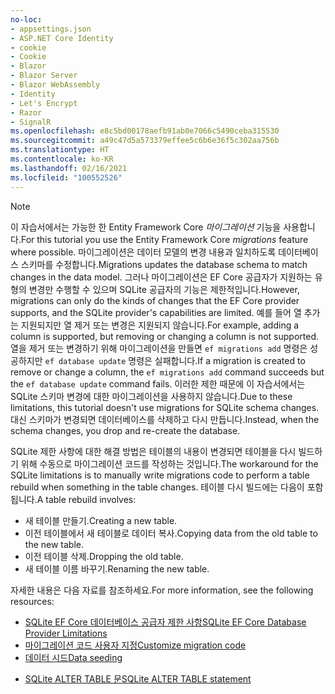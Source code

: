```yaml
---
no-loc:
- appsettings.json
- ASP.NET Core Identity
- cookie
- Cookie
- Blazor
- Blazor Server
- Blazor WebAssembly
- Identity
- Let's Encrypt
- Razor
- SignalR
ms.openlocfilehash: e8c5bd00178aefb91ab0e7066c5490ceba315530
ms.sourcegitcommit: a49c47d5a573379effee5c6b6e36f5c302aa756b
ms.translationtype: HT
ms.contentlocale: ko-KR
ms.lasthandoff: 02/16/2021
ms.locfileid: "100552526"
---
```

> [!NOTE]
> <span data-ttu-id="34238-101">이 자습서에서는 가능한 한 Entity Framework Core *마이그레이션* 기능을 사용합니다.</span><span class="sxs-lookup"><span data-stu-id="34238-101">For this tutorial you use the Entity Framework Core *migrations* feature where possible.</span></span> <span data-ttu-id="34238-102">마이그레이션은 데이터 모델의 변경 내용과 일치하도록 데이터베이스 스키마를 수정합니다.</span><span class="sxs-lookup"><span data-stu-id="34238-102">Migrations updates the database schema to match changes in the data model.</span></span> <span data-ttu-id="34238-103">그러나 마이그레이션은 EF Core 공급자가 지원하는 유형의 변경만 수행할 수 있으며 SQLite 공급자의 기능은 제한적입니다.</span><span class="sxs-lookup"><span data-stu-id="34238-103">However, migrations can only do the kinds of changes that the EF Core provider supports, and the SQLite provider's capabilities are limited.</span></span> <span data-ttu-id="34238-104">예를 들어 열 추가는 지원되지만 열 제거 또는 변경은 지원되지 않습니다.</span><span class="sxs-lookup"><span data-stu-id="34238-104">For example, adding a column is supported, but removing or changing a column is not supported.</span></span> <span data-ttu-id="34238-105">열을 제거 또는 변경하기 위해 마이그레이션을 만들면 `ef migrations add` 명령은 성공하지만 `ef database update` 명령은 실패합니다.</span><span class="sxs-lookup"><span data-stu-id="34238-105">If a migration is created to remove or change a column, the `ef migrations add` command succeeds but the `ef database update` command fails.</span></span> <span data-ttu-id="34238-106">이러한 제한 때문에 이 자습서에서는 SQLite 스키마 변경에 대한 마이그레이션을 사용하지 않습니다.</span><span class="sxs-lookup"><span data-stu-id="34238-106">Due to these limitations, this tutorial doesn't use migrations for SQLite schema changes.</span></span> <span data-ttu-id="34238-107">대신 스키마가 변경되면 데이터베이스를 삭제하고 다시 만듭니다.</span><span class="sxs-lookup"><span data-stu-id="34238-107">Instead, when the schema changes, you drop and re-create the database.</span></span>
>
><span data-ttu-id="34238-108">SQLite 제한 사항에 대한 해결 방법은 테이블의 내용이 변경되면 테이블을 다시 빌드하기 위해 수동으로 마이그레이션 코드를 작성하는 것입니다.</span><span class="sxs-lookup"><span data-stu-id="34238-108">The workaround for the SQLite limitations is to manually write migrations code to perform a table rebuild when something in the table changes.</span></span> <span data-ttu-id="34238-109">테이블 다시 빌드에는 다음이 포함됩니다.</span><span class="sxs-lookup"><span data-stu-id="34238-109">A table rebuild involves:</span></span>
>
>* <span data-ttu-id="34238-110">새 테이블 만들기.</span><span class="sxs-lookup"><span data-stu-id="34238-110">Creating a new table.</span></span>
>* <span data-ttu-id="34238-111">이전 테이블에서 새 테이블로 데이터 복사.</span><span class="sxs-lookup"><span data-stu-id="34238-111">Copying data from the old table to the new table.</span></span>
>* <span data-ttu-id="34238-112">이전 테이블 삭제.</span><span class="sxs-lookup"><span data-stu-id="34238-112">Dropping the old table.</span></span>
>* <span data-ttu-id="34238-113">새 테이블 이름 바꾸기.</span><span class="sxs-lookup"><span data-stu-id="34238-113">Renaming the new table.</span></span>
>
><span data-ttu-id="34238-114">자세한 내용은 다음 자료를 참조하세요.</span><span class="sxs-lookup"><span data-stu-id="34238-114">For more information, see the following resources:</span></span>
>
> * [<span data-ttu-id="34238-115">SQLite EF Core 데이터베이스 공급자 제한 사항</span><span class="sxs-lookup"><span data-stu-id="34238-115">SQLite EF Core Database Provider Limitations</span></span>](/ef/core/providers/sqlite/limitations)
> * [<span data-ttu-id="34238-116">마이그레이션 코드 사용자 지정</span><span class="sxs-lookup"><span data-stu-id="34238-116">Customize migration code</span></span>](/ef/core/managing-schemas/migrations/#customize-migration-code)
> * [<span data-ttu-id="34238-117">데이터 시드</span><span class="sxs-lookup"><span data-stu-id="34238-117">Data seeding</span></span>](/ef/core/modeling/data-seeding)
  * [<span data-ttu-id="34238-118">SQLite ALTER TABLE 문</span><span class="sxs-lookup"><span data-stu-id="34238-118">SQLite ALTER TABLE statement</span></span>](https://sqlite.org/lang_altertable.html)
